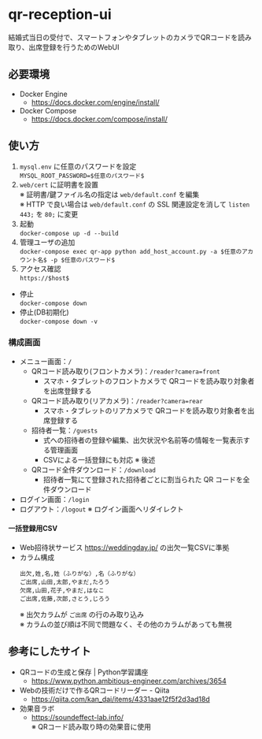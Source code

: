 # qr-reception-ui
結婚式当日の受付で、スマートフォンやタブレットのカメラでQRコードを読み取り、出席登録を行うためのWebUI

## 必要環境
- Docker Engine
    - https://docs.docker.com/engine/install/
- Docker Compose
    - https://docs.docker.com/compose/install/

## 使い方
1. `mysql.env` に任意のパスワードを設定    
    `MYSQL_ROOT_PASSWORD=$任意のパスワード$`
2. `web/cert` に証明書を設置    
    ※ 証明書/鍵ファイル名の指定は `web/default.conf` を編集    
    ※ HTTP で良い場合は `web/default.conf` の SSL 関連設定を消して `listen 443;` を `80;` に変更
3. 起動    
    `docker-compose up -d --build`
4. 管理ユーザの追加    
    `docker-compose exec qr-app python add_host_account.py -a $任意のアカウント名$ -p $任意のパスワード$`
5. アクセス確認    
    `https://$host$`

- 停止    
    `docker-compose down`
- 停止(DB初期化)    
    `docker-compose down -v`

### 構成画面
- メニュー画面：`/`
    - QRコード読み取り(フロントカメラ)：`/reader?camera=front`
        - スマホ・タブレットのフロントカメラで QRコードを読み取り対象者を出席登録する
    - QRコード読み取り(リアカメラ)：`/reader?camera=rear`
        - スマホ・タブレットのリアカメラで QRコードを読み取り対象者を出席登録する
    - 招待者一覧：`/guests`
        - 式への招待者の登録や編集、出欠状況や名前等の情報を一覧表示する管理画面
        - CSVによる一括登録にも対応 ※ 後述
    - QRコード全件ダウンロード：`/download`
        - 招待者一覧にて登録された招待者ごとに割当られた QR コードを全件ダウンロード
- ログイン画面：`/login`
- ログアウト：`/logout` ※ ログイン画面へリダイレクト

#### 一括登録用CSV
- Web招待状サービス https://weddingday.jp/ の出欠一覧CSVに準拠
- カラム構成    
    ```
    出欠,姓,名,姓（ふりがな）,名（ふりがな）
    ご出席,山田,太郎,やまだ,たろう
    欠席,山田,花子,やまだ,はなこ
    ご出席,佐藤,次郎,さとう,じろう
    ```
    ※ 出欠カラムが `ご出席` の行のみ取り込み    
    ※ カラムの並び順は不同で問題なく、その他のカラムがあっても無視

## 参考にしたサイト
- QRコードの生成と保存 | Python学習講座
    - https://www.python.ambitious-engineer.com/archives/3654
- Webの技術だけで作るQRコードリーダー - Qiita
    - https://qiita.com/kan_dai/items/4331aae12f5f2d3ad18d
- 効果音ラボ
    - https://soundeffect-lab.info/    
    ※ QRコード読み取り時の効果音に使用
